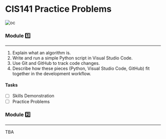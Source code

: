 # CIS141 Practice Problems
![oc](https://github.com/user-attachments/assets/4c29c253-7602-43ee-af53-9894d75e91e6)

### Module :one:
***
  1. Explain what an algorithm is.
  2. Write and run a simple Python script in Visual Studio Code.
  3. Use Git and GitHub to track code changes.
  4. Describe how these pieces (Python, Visual Studio Code, GitHub) fit together in the development workflow.
#### Tasks
 - [ ] Skills Demonstration
 - [ ] Practice Problems

### Module :two:
***
TBA
